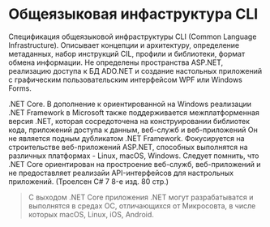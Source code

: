 # Общеязыковая инфаструктура CLI

Спецификация общеязыковой инфраструктуры CLI (Common Language Infrastructure). Описывает концепции и архитектуру, определение метаданных, набор инструкций CIL, профили и библиотеки, формат обмена информации. Не определены пространства ASP.NET, реализацию доступа к БД ADO.NET и создание настольных приложений с графическим пользовательским интерфейсом WPF или Windows Forms.

.NET Core. В дополнение к ориентированной на Windows реализации .NET Framework в Microsoft также поддерживается межплатформенная версия .NET, которая сосредоточена на конструировании библиотек кода, приложений доступа к данным, веб-служб и веб-приложений
Он не является подным дубликатом .NET Framework. Фокусируется на строительстве веб-приложений ASP.NET, способных выполнятся на различных платформах - Linux, macOS, Windows. Следует помнить, что .NET Core ориентирован на простроение веб-служб, веб-приложений и не предоставляет реализайи API-интерфейсов для настрольных приложений. (Троелсен C# 7 8-е изд. 80 стр.)

>С выходом .NET Core приложения .NET могут разрабатыватся и выполнятся в средах ОС, отличающихся от Микросовта, в числе которых macOS, Linux, iOS, Android. 
